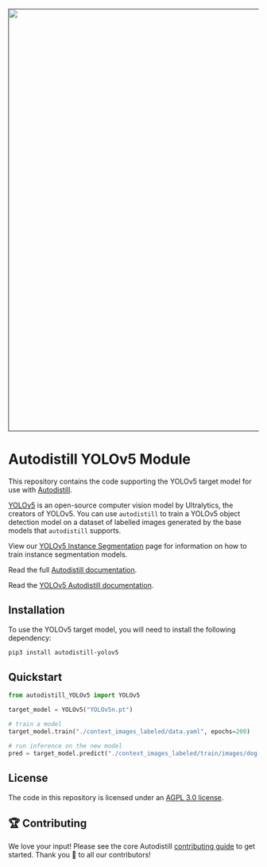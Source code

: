 <div align="center">
  <p>
    <a align="center" href="" target="_blank">
      <img
        width="850"
        src="https://media.roboflow.com/open-source/autodistill/autodistill-banner.png?3"
      >
    </a>
  </p>
</div>

# Autodistill YOLOv5 Module

This repository contains the code supporting the YOLOv5 target model for use with [Autodistill](https://github.com/autodistill/autodistill).

[YOLOv5](https://github.com/ultralytics/ultralytics) is an open-source computer vision model by Ultralytics, the creators of YOLOv5. You can use `autodistill` to train a YOLOv5 object detection model on a dataset of labelled images generated by the base models that `autodistill` supports.

View our [YOLOv5 Instance Segmentation](/target-models/YOLOv5-instance-segmentation/) page for information on how to train instance segmentation models.

Read the full [Autodistill documentation](https://autodistill.github.io/autodistill/).

Read the [YOLOv5 Autodistill documentation](https://autodistill.github.io/autodistill/target_models/yolov5/).

## Installation

To use the YOLOv5 target model, you will need to install the following dependency:

```bash
pip3 install autodistill-yolov5
```

## Quickstart

```python
from autodistill_YOLOv5 import YOLOv5

target_model = YOLOv5("YOLOv5n.pt")

# train a model
target_model.train("./context_images_labeled/data.yaml", epochs=200)

# run inference on the new model
pred = target_model.predict("./context_images_labeled/train/images/dog-7.jpg", conf=0.01)
```

## License

The code in this repository is licensed under an [AGPL 3.0 license](LICENSE).

## 🏆 Contributing

We love your input! Please see the core Autodistill [contributing guide](https://github.com/autodistill/autodistill/blob/main/CONTRIBUTING.md) to get started. Thank you 🙏 to all our contributors!
